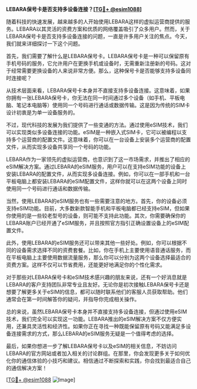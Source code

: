 **LEBARA保号卡是否支持多设备连接？[[TG💪+ @esim1088](https://t.me/s/esim1088)]**

随着科技的快速发展，越来越多的人开始使用LEBARA这样的虚拟运营商提供的服务。LEBARA以其灵活的资费方案和优质的网络覆盖吸引了众多用户。然而，关于LEBARA保号卡是否支持多设备连接的问题，一直是许多用户关注的焦点。今天，我们就来详细探讨一下这个问题。

首先，我们需要了解什么是LEBARA保号卡。LEBARA保号卡是一种可以保留原有手机号码的服务，它允许用户在更换手机或设备时，无需重新注册新的号码。这对于经常需要更换设备的人来说非常方便。那么，这种保号卡是否能够支持多设备同时连接呢？

从技术层面来看，LEBARA保号卡本身并不直接支持多设备连接。这意味着，如果你拥有一张LEBARA保号卡，你无法在同一时间通过多个设备（如手机、平板电脑、笔记本电脑等）使用同一个号码进行通话或数据传输。这是因为传统的SIM卡设计初衷是为单一设备服务的。

不过，现代科技的发展为我们提供了一些变通的方法。通过使用eSIM技术，我们可以实现类似多设备连接的功能。eSIM是一种嵌入式SIM卡，它可以被编程以支持多个运营商的配置文件。这意味着，你可以在一台设备上安装多个运营商的配置文件，从而实现多设备共享同一个号码的功能。

LEBARA作为一家领先的虚拟运营商，也意识到了这一市场需求，并推出了相应的eSIM解决方案。通过LEBARA的eSIM服务，用户可以在支持eSIM功能的设备上安装LEBARA的配置文件，从而实现多设备连接。例如，你可以在一部手机和一台平板电脑上都安装LEBARA的eSIM配置文件，这样你就可以在这两个设备上同时使用同一个号码进行通话和数据传输。

当然，使用LEBARA的eSIM服务也有一些需要注意的地方。首先，你的设备必须支持eSIM功能。目前，大多数新款智能手机和平板电脑都已经支持eSIM，但如果你使用的是一些较老型号的设备，则可能不支持此功能。其次，你需要确保你的LEBARA账户已经开通了eSIM服务，并且按照官方指引正确设置设备上的eSIM配置文件。

此外，使用LEBARA的eSIM服务还可以带来其他一些好处。例如，你可以根据不同的设备需求选择不同的资费套餐。比如，你在手机上主要使用语音通话服务，而在平板电脑上主要使用数据流量服务，那么你可以分别为这两个设备选择最适合的资费方案。这样不仅可以节省费用，还能更好地满足你的个性化需求。

对于那些对LEBARA保号卡和eSIM技术感兴趣的朋友来说，还有一个好消息就是LEBARA的客户支持团队非常专业且友好。无论你是初次接触LEBARA保号卡还是想要了解更多关于eSIM的信息，都可以随时联系他们的客服人员获取帮助。他们通常会在第一时间解答你的疑问，并指导你完成相关操作。

总的来说，虽然LEBARA保号卡本身并不直接支持多设备连接，但通过使用eSIM技术，我们完全可以实现这一功能。LEBARA推出的eSIM解决方案不仅方便实用，还兼具灵活性和经济性。如果你正在寻找一种既能保留原有号码又能满足多设备连接需求的方式，那么LEBARA的eSIM服务无疑是一个值得考虑的选择。

最后，如果你想进一步了解LEBARA保号卡以及eSIM的相关信息，不妨访问LEBARA的官方网站或者加入相关的讨论群组。在那里，你会发现更多关于如何优化你的通信体验的小技巧和建议。相信通过不断探索和实践，你会找到最适合自己的通信解决方案！

[[TG💪+ @esim1088](https://t.me/s/esim1088) ![Image](https://i.postimg.cc/4NQfJmqS/Snipaste-2025-05-13-00-14-12.png)]